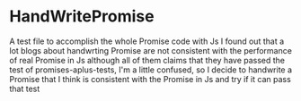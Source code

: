 # HandWritePromise
A test file to accomplish the whole Promise code with Js
I found out that a lot blogs about handwrting Promise are not consistent with the performance of real Promise in Js although all of them claims that they have passed the test of promises-aplus-tests, I'm a little confused, so I decide to handwrite a Promise that I think is consistent with the Promise in Js and try if it can pass that test
